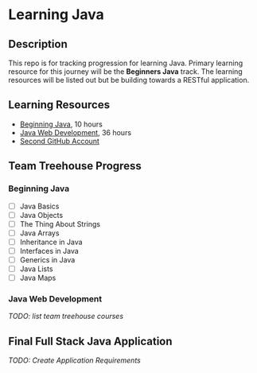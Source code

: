 # Learning Java

## Description

This repo is for tracking progression for learning Java. Primary learning resource for this journey will be the **Beginners Java** track. The learning resources will be listed out but be building towards a RESTful application.

## Learning Resources

- [Beginning Java](https://teamtreehouse.com/tracks/beginning-java), 10 hours
- [Java Web Development](https://teamtreehouse.com/tracks/java-web-development), 36 hours
- [Second GitHub Account](https://code.tutsplus.com/tutorials/quick-tip-how-to-work-with-github-and-multiple-accounts--net-22574)

## Team Treehouse Progress

### Beginning Java

- [ ] Java Basics
- [ ] Java Objects
- [ ] The Thing About Strings
- [ ] Java Arrays
- [ ] Inheritance in Java
- [ ] Interfaces in Java
- [ ] Generics in Java
- [ ] Java Lists
- [ ] Java Maps

### Java Web Development

*TODO: list team treehouse courses*

## Final Full Stack Java Application

*TODO: Create Application Requirements*
